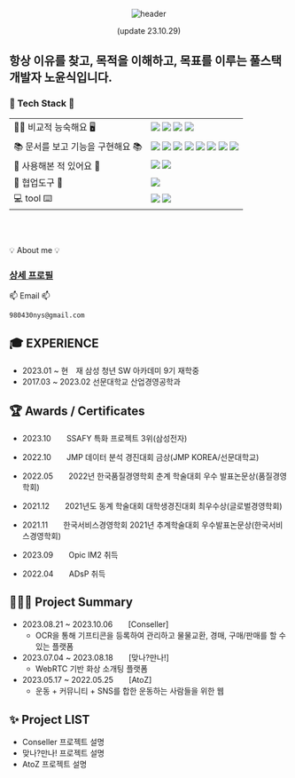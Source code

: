 <div align="center">

![header](https://capsule-render.vercel.app/api?color=000000&type=cylinder&text=KNO-YOUN-SIK&reversal=true&height=250&section=header&fontColor=ffffff
)

(update 23.10.29)

</div>

## 항상 이유를 찾고, 목적을 이해하고, 목표를 이루는 풀스택 개발자 노윤식입니다.


### 📖 Tech Stack 📖
|||
|---|---|
|🧑🏻 비교적 능숙해요 🖥️|<img src="https://img.shields.io/badge/JAVA-007396?style=for-the-badge&logo=Java&logoColor=white"> <img src="https://img.shields.io/badge/MySQL-4479A1?style=for-the-badge&logo=MySQL&logoColor=white"> <img src="https://img.shields.io/badge/JSP-007396?style=for-the-badge&logoColor=white"> <img src="https://img.shields.io/badge/react-61DAFB?style=for-the-badge&logo=react&logoColor=black">|
| 📚 문서를 보고 기능을 구현해요 📚| <img src="https://img.shields.io/badge/Spring-6DB33F?style=for-the-badge&logo=Spring&logoColor=white"> <img src="https://img.shields.io/badge/springboot-6DB33F?style=for-the-badge&logo=springboot&logoColor=white"> <img src="https://img.shields.io/badge/Vue.js-35495E?style=for-the-badge&logo=vuedotjs&logoColor=4FC08D"> <img src="https://img.shields.io/badge/JavaScript-F7DF1E?style=for-the-badge&logo=JavaScript&logoColor=white"> <img src="https://img.shields.io/badge/HTML5-E34F26?style=for-the-badge&logo=HTML5&logoColor=white"> <img src="https://img.shields.io/badge/CSS3-1572B6?style=for-the-badge&logo=CSS3&logoColor=white"> <img src="https://img.shields.io/badge/MyBatis-A8B9CC?style=for-the-badge&logo=&logoColor=white"/> <img src="https://img.shields.io/badge/jetpackcompose-4285F4?style=for-the-badge&logo=jetpackcompose&logoColor=white">|
| 👀 사용해본 적 있어요 👀 |<img src="https://img.shields.io/badge/Python-007ACC?style=for-the-badge&logo=Python&logoColor=white"> <img src="https://img.shields.io/badge/socket.io-010101?style=for-the-badge&logo=socket.io&logoColor=white">|
| 🤝 협업도구 🤝 | <img src="https://img.shields.io/badge/github-181717?style=for-the-badge&logo=github&logoColor=white">|
| 💻 tool ⌨️|<img src="https://img.shields.io/badge/IntelliJ-000000?style=for-the-badge&logo=IntelliJ IDEA&logoColor=white"> <img src="https://img.shields.io/badge/Eclipse-2C2255?style=for-the-badge&logo=Eclipse%20IDE&logoColor=white">|
</br>
</br>

💡 About me 💡 <br/>
### [상세 프로필](https://younsikdev.notion.site/8e9b486d4e80487683e40db8110c26c7?pvs=4)

📫 Email 📫 <br/>
```
980430nys@gmail.com
```

## 🎓 EXPERIENCE
- 2023.01 ~ 현　재    삼성 청년 SW 아카데미 9기 재학중
- 2017.03 ~ 2023.02    선문대학교 산업경영공학과

## 🏆 Awards / Certificates
- 2023.10　　SSAFY 특화 프로젝트 3위(삼성전자)
- 2022.10　　JMP 데이터 분석 경진대회 금상(JMP KOREA/선문대학교)
- 2022.05　　2022년 한국품질경영학회 춘계 학술대회 우수 발표논문상(품질경영학회)
- 2021.12　　2021년도 동계 학술대회 대학생경진대회 최우수상(글로벌경영학회)
- 2021.11　　한국서비스경영학회 2021년 추계학술대회 우수발표논문상(한국서비스경영학회)

- 2023.09　　Opic IM2 취득
- 2022.04　　ADsP 취득 


## 👨🏻‍💻 Project Summary
- 2023.08.21 ~ 2023.10.06　　[Conseller]
  - OCR을 통해 기프티콘을 등록하여 관리하고 물물교환, 경매, 구매/판매를 할 수 있는 플랫폼
- 2023.07.04 ~ 2023.08.18　　[맞나?만나!]
  - WebRTC 기반 화상 소개팅 플랫폼
- 2023.05.17 ~ 2022.05.25　　[AtoZ]
  - 운동 + 커뮤니티 + SNS를 합한 운동하는 사람들을 위한 웹
 
## ✨ Project LIST
- Conseller 프로젝트 설명
- 맞나?만나! 프로젝트 설명
- AtoZ 프로젝트 설명